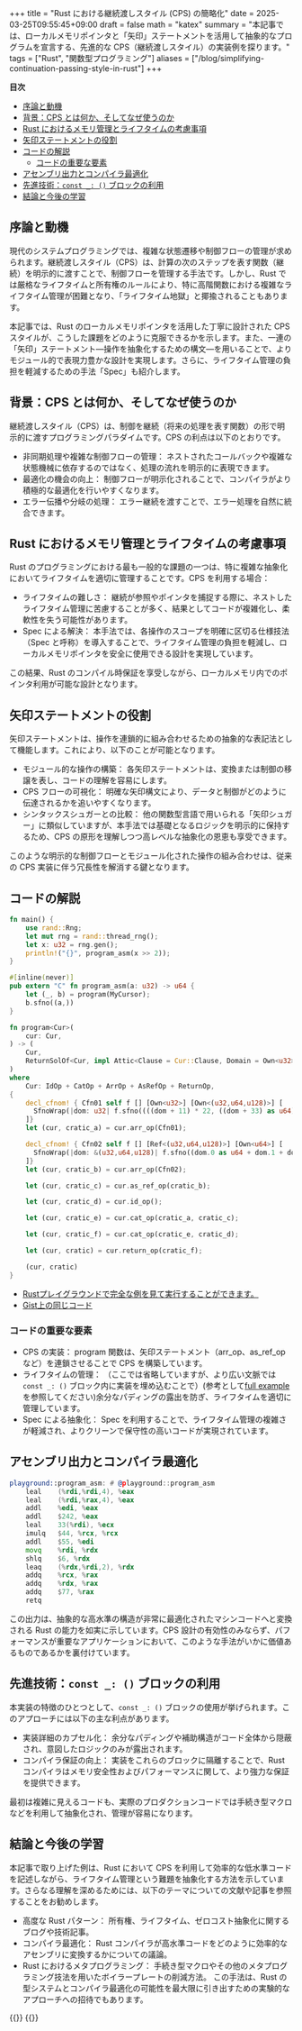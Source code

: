 +++
title = "Rust における継続渡しスタイル (CPS) の簡略化"
date = 2025-03-25T09:55:45+09:00
draft = false
math = "katex"
summary = "本記事では、ローカルメモリポインタと「矢印」ステートメントを活用して抽象的なプログラムを宣言する、先進的な CPS（継続渡しスタイル）の実装例を探ります。"
tags = ["Rust", "関数型プログラミング"]
aliases = ["/blog/simplifying-continuation-passing-style-in-rust"]
+++

**目次**

- [序論と動機](#序論と動機)
- [背景：CPS とは何か、そしてなぜ使うのか](#背景cps-とは何かそしてなぜ使うのか)
- [Rust におけるメモリ管理とライフタイムの考慮事項](#rust-におけるメモリ管理とライフタイムの考慮事項)
- [矢印ステートメントの役割](#矢印ステートメントの役割)
- [コードの解説](#コードの解説)
  - [コードの重要な要素](#コードの重要な要素)
- [アセンブリ出力とコンパイラ最適化](#アセンブリ出力とコンパイラ最適化)
- [先進技術：`const _: ()` ブロックの利用](#先進技術const-_--ブロックの利用)
- [結論と今後の学習](#結論と今後の学習)


## 序論と動機

現代のシステムプログラミングでは、複雑な状態遷移や制御フローの管理が求められます。継続渡しスタイル（CPS）は、計算の次のステップを表す関数（継続）を明示的に渡すことで、制御フローを管理する手法です。しかし、Rust では厳格なライフタイムと所有権のルールにより、特に高階関数における複雑なライフタイム管理が困難となり、「ライフタイム地獄」と揶揄されることもあります。

本記事では、Rust のローカルメモリポインタを活用した丁寧に設計された CPS スタイルが、こうした課題をどのように克服できるかを示します。また、一連の「矢印」ステートメント―操作を抽象化するための構文―を用いることで、よりモジュール的で表現力豊かな設計を実現します。さらに、ライフタイム管理の負担を軽減するための手法「Spec」も紹介します。

## 背景：CPS とは何か、そしてなぜ使うのか

継続渡しスタイル（CPS）は、制御を継続（将来の処理を表す関数）の形で明示的に渡すプログラミングパラダイムです。CPS の利点は以下のとおりです。

- 非同期処理や複雑な制御フローの管理： ネストされたコールバックや複雑な状態機械に依存するのではなく、処理の流れを明示的に表現できます。
- 最適化の機会の向上： 制御フローが明示化されることで、コンパイラがより積極的な最適化を行いやすくなります。
- エラー伝播や分岐の処理： エラー継続を渡すことで、エラー処理を自然に統合できます。

## Rust におけるメモリ管理とライフタイムの考慮事項

Rust のプログラミングにおける最も一般的な課題の一つは、特に複雑な抽象化においてライフタイムを適切に管理することです。CPS を利用する場合：

- ライフタイムの難しさ： 継続が参照やポインタを捕捉する際に、ネストしたライフタイム管理に苦慮することが多く、結果としてコードが複雑化し、柔軟性を失う可能性があります。
- Spec による解決： 本手法では、各操作のスコープを明確に区切る仕様技法（Spec と呼称）を導入することで、ライフタイム管理の負担を軽減し、ローカルメモリポインタを安全に使用できる設計を実現しています。

この結果、Rust のコンパイル時保証を享受しながら、ローカルメモリ内でのポインタ利用が可能な設計となります。

## 矢印ステートメントの役割

矢印ステートメントは、操作を連鎖的に組み合わせるための抽象的な表記法として機能します。これにより、以下のことが可能となります。

- モジュール的な操作の構築： 各矢印ステートメントは、変換または制御の移譲を表し、コードの理解を容易にします。
- CPS フローの可視化： 明確な矢印構文により、データと制御がどのように伝達されるかを追いやすくなります。
- シンタックスシュガーとの比較： 他の関数型言語で用いられる「矢印シュガー」に類似していますが、本手法では基礎となるロジックを明示的に保持するため、CPS の原形を理解しつつ高レベルな抽象化の恩恵も享受できます。

このような明示的な制御フローとモジュール化された操作の組み合わせは、従来の CPS 実装に伴う冗長性を解消する鍵となります。

## コードの解説

```rust
fn main() {
    use rand::Rng;
    let mut rng = rand::thread_rng();
    let x: u32 = rng.gen();
    println!("{}", program_asm(x >> 2));
}

#[inline(never)]
pub extern "C" fn program_asm(a: u32) -> u64 {
    let (_, b) = program(MyCursor);
    b.sfno((a,))
}

fn program<Cur>(
    cur: Cur,
) -> (
    Cur,
    ReturnSolOf<Cur, impl Attic<Clause = Cur::Clause, Domain = Own<u32>, Codomain = Own<u64>>>,
)
where
    Cur: IdOp + CatOp + ArrOp + AsRefOp + ReturnOp,
{
    decl_cfnom! { Cfn01 self f [] [Own<u32>] [Own<(u32,u64,u128)>] [
      SfnoWrap(|dom: u32| f.sfno((((dom + 11) * 22, ((dom + 33) as u64) * 44, ((dom + 55) as u128) * 66),)))
    ]}
    let (cur, cratic_a) = cur.arr_op(Cfn01);

    decl_cfnom! { Cfn02 self f [] [Ref<(u32,u64,u128)>] [Own<u64>] [
      SfnoWrap(|dom: &(u32,u64,u128)| f.sfno((dom.0 as u64 + dom.1 + dom.2 as u64 + 77_u64,)))
    ]}
    let (cur, cratic_b) = cur.arr_op(Cfn02);

    let (cur, cratic_c) = cur.as_ref_op(cratic_b);

    let (cur, cratic_d) = cur.id_op();

    let (cur, cratic_e) = cur.cat_op(cratic_a, cratic_c);

    let (cur, cratic_f) = cur.cat_op(cratic_e, cratic_d);

    let (cur, cratic) = cur.return_op(cratic_f);

    (cur, cratic)
}
```

* <a href="https://play.rust-lang.org/?version=nightly&mode=release&edition=2021&gist=eca8908d9bbc474f5a2682fa05db3f31" target="blank">Rustプレイグラウンドで完全な例を見て実行することができます。</a>
* <a href="https://gist.github.com/rust-play/eca8908d9bbc474f5a2682fa05db3f31" target="blank">Gist上の同じコード</a>

### コードの重要な要素

- CPS の実装： program 関数は、矢印ステートメント（arr_op、as_ref_op など）を連鎖させることで CPS を構築しています。
- ライフタイムの管理： （ここでは省略していますが、より広い文脈では `const _: ()` ブロック内に実装を埋め込むことで）(参考として<a href="https://play.rust-lang.org/?version=nightly&mode=release&edition=2021&gist=eca8908d9bbc474f5a2682fa05db3f31" target="blank">full example</a>を参照してください)余分なパディングの露出を防ぎ、ライフタイムを適切に管理しています。
- Spec による抽象化： Spec を利用することで、ライフタイム管理の複雑さが軽減され、よりクリーンで保守性の高いコードが実現されています。

## アセンブリ出力とコンパイラ最適化

```asm
playground::program_asm: # @playground::program_asm
	leal	(%rdi,%rdi,4), %eax
	leal	(%rdi,%rax,4), %eax
	addl	%edi, %eax
	addl	$242, %eax
	leal	33(%rdi), %ecx
	imulq	$44, %rcx, %rcx
	addl	$55, %edi
	movq	%rdi, %rdx
	shlq	$6, %rdx
	leaq	(%rdx,%rdi,2), %rdx
	addq	%rcx, %rax
	addq	%rdx, %rax
	addq	$77, %rax
	retq
```

この出力は、抽象的な高水準の構造が非常に最適化されたマシンコードへと変換される Rust の能力を如実に示しています。CPS 設計の有効性のみならず、パフォーマンスが重要なアプリケーションにおいて、このような手法がいかに価値あるものであるかを裏付けています。

## 先進技術：`const _: ()` ブロックの利用

本実装の特徴のひとつとして、`const _: ()` ブロックの使用が挙げられます。このアプローチには以下の主な利点があります。

- 実装詳細のカプセル化： 余分なパディングや補助構造がコード全体から隠蔽され、意図したロジックのみが露出されます。
- コンパイラ保証の向上： 実装をこれらのブロックに隔離することで、Rust コンパイラはメモリ安全性およびパフォーマンスに関して、より強力な保証を提供できます。

最初は複雑に見えるコードも、実際のプロダクションコードでは手続き型マクロなどを利用して抽象化され、管理が容易になります。


## 結論と今後の学習

本記事で取り上げた例は、Rust において CPS を利用して効率的な低水準コードを記述しながら、ライフタイム管理という難題を抽象化する方法を示しています。さらなる理解を深めるためには、以下のテーマについての文献や記事を参照することをお勧めします。

- 高度な Rust パターン： 所有権、ライフタイム、ゼロコスト抽象化に関するブログや技術記事。
- コンパイラ最適化： Rust コンパイラが高水準コードをどのように効率的なアセンブリに変換するかについての議論。
- Rust におけるメタプログラミング： 手続き型マクロやその他のメタプログラミング技法を用いたボイラープレートの削減方法。
この手法は、Rust の型システムとコンパイラ最適化の可能性を最大限に引き出すための実験的なアプローチへの招待でもあります。

{{<post-socials language="jp" page_content_type="blog" telegram_post_id="30" x_post_id="1774985590670573849">}}
{{<ai-translated>}}
